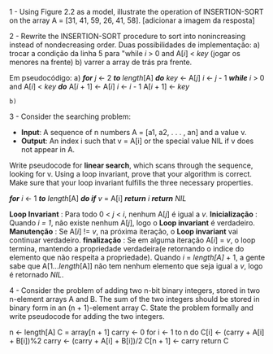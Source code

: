 1 - Using Figure 2.2 as a model, illustrate the operation of INSERTION-SORT on the array A = [31, 41, 59, 26, 41, 58].
  [adicionar a imagem da resposta]

2 - Rewrite the INSERTION-SORT procedure to sort into nonincreasing instead of nondecreasing order.
  Duas possibilidades de implementação:
    a) trocar a condição da linha 5 para "while *i* > 0 and A[*i*] < *key* (jogar os menores na frente)
    b) varrer a array de trás pra frente.

  Em pseudocódigo:
    a)
    ***for*** *j* <- 2 ***to*** *length*[A]
      ***do*** *key* <- A[*j*]
        *i* <- *j* - 1
        ***while*** *i* > 0 and A[*i*] < *key*
          ***do*** A[*i* + 1] <- A[*i*]
            *i* <- *i* - 1
          A[*i* + 1] <- *key*

    b)

3 - Consider the searching problem:

* **Input**: A sequence of n numbers A = [a1, a2, . . . , an] and a value v.
* **Output**: An index i such that v = A[i] or the special value NIL if v does not appear in A.


Write pseudocode for **linear search**, which scans through the sequence, looking for v. Using a loop invariant, prove that your algorithm is correct. Make sure that your loop invariant fulfills the three necessary properties.

  ***for*** *i* <- 1 ***to*** *length*[A]
    ***do if*** *v* = A[i]
      ***return*** *i*
    ***return*** *NIL*

  **Loop Invariant** : Para todo 0 < *j* < *i*, nenhum A[*j*] é igual a *v*.
  **Inicialização** : Quando *i = 1*, não existe nenhum A[*j*], logo o **Loop invariant** é verdadeiro.
  **Manutenção** : Se A[*i*] != *v*, na próxima iteração, o **Loop invariant** vai continuar verdadeiro.
  **finalização** : Se em alguma iteração A[*i*] = *v*, o loop termina, mantendo a propriedade verdadeira(e retornando o indice do elemento que não respeita a propriedade). Quando *i* = *length[A]* + 1, a gente sabe que A[1...*length*[A]] não tem nenhum elemento que seja igual a *v*, logo é retornado *NIL*.

4 - Consider the problem of adding two n-bit binary integers, stored in two n-element arrays A and B. The sum of the two integers should be stored in binary form in an (n + 1)-element array C. State the problem formally and write pseudocode for adding the two integers.


  n <- length[A]
  C = array[n + 1]
  carry <- 0
  for i <- 1 to n
    do C[i] <- (carry + A[i] + B[i])%2
      carry <- (carry + A[i] + B[i])/2
  C[n + 1] <- carry
  return C
